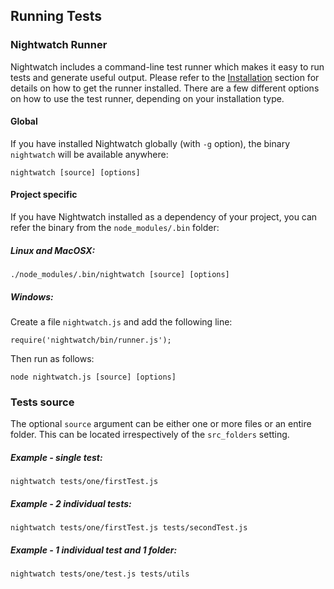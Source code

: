 ## Running Tests

### Nightwatch Runner

Nightwatch includes a command-line test runner which makes it easy to run tests and generate useful output. Please refer to the [Installation](https://new.nightwatchjs.org/gettingstarted/#installation) section for details on how to get the runner installed. There are a few different options on how to use the test runner, depending on your installation type.

#### Global
If you have installed Nightwatch globally (with `-g` option), the binary `nightwatch` will be available anywhere:

<pre><code class="language-bash">nightwatch [source] [options]</code></pre>

#### Project specific
If you have Nightwatch installed as a dependency of your project, you can refer the binary from the `node_modules/.bin` folder:

##### Linux and MacOSX:
<pre><code class="language-bash">./node_modules/.bin/nightwatch [source] [options]</code></pre>

##### Windows:
Create a file `nightwatch.js` and add the following line:

<pre><code class="language-bash">require('nightwatch/bin/runner.js');</code></pre>

Then run as follows:

<pre class="windows-cmd"><code class="language-bash">node nightwatch.js [source] [options]</code></pre>

### Tests source
The optional `source` argument can be either one or more files or an entire folder. This can be located irrespectively of the `src_folders` setting.

##### Example - single test:

<pre><code class="language-bash">nightwatch tests/one/firstTest.js</code></pre>

##### Example - 2 individual tests:
<pre><code class="language-bash">nightwatch tests/one/firstTest.js tests/secondTest.js</code></pre>

##### Example - 1 individual test and 1 folder:
<pre><code class="language-bash">nightwatch tests/one/test.js tests/utils</code></pre>
